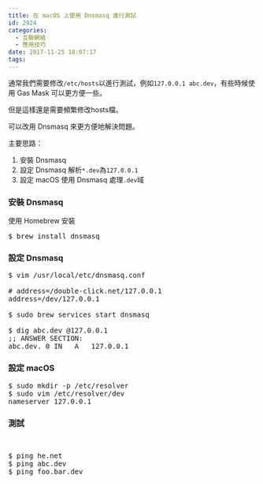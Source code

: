 ```yaml
---
title: 在 macOS 上使用 Dnsmasq 進行測試
id: 2924
categories:
  - 互聯網絡
  - 應用技巧
date: 2017-11-25 18:07:17
tags:
---
```


通常我們需要修改`/etc/hosts`以進行測試，例如`127.0.0.1 abc.dev`，有些時候使用 Gas Mask 可以更方便一些。

但是這樣還是需要頻繁修改hosts檔。

可以改用 Dnsmasq 來更方便地解決問題。

<!--more-->

主要思路：

1.  安裝 Dnsmasq
2.  設定 Dnsmasq 解析`*.dev`為`127.0.0.1`
3.  設定 macOS 使用 Dnsmasq 處理`.dev`域

### 安裝 Dnsmasq

使用 Homebrew 安裝

<pre>$ brew install dnsmasq
</pre>

### 設定 Dnsmasq

<pre>$ vim /usr/local/etc/dnsmasq.conf

# address=/double-click.net/127.0.0.1
address=/dev/127.0.0.1

$ sudo brew services start dnsmasq

$ dig abc.dev @127.0.0.1
;; ANSWER SECTION:
abc.dev. 0 IN   A   127.0.0.1
</pre>

### 設定 macOS

<pre>$ sudo mkdir -p /etc/resolver
$ sudo vim /etc/resolver/dev
nameserver 127.0.0.1
</pre>

### 測試

&nbsp;

<pre>$ ping he.net
$ ping abc.dev
$ ping foo.bar.dev
</pre>